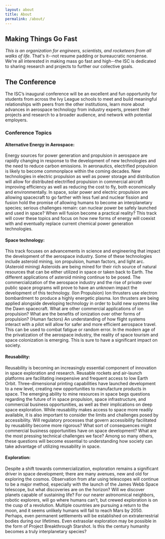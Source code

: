 ```yaml
---
layout: about
title: About
permalink: /about/
---
```


## Making Things Go Fast
*This is an organization for engineers, scientists, and rocketeers from all walks of life.* That's it--not resume padding or bureaucratic nonsense. We're all interested in making mass go fast and high--the ISC is dedicated to sharing research and projects to further our collective goals.

## The Conference

The ISC’s inaugural conference will be an excellent and fun opportunity for students from across the Ivy League schools to meet and build meaningful relationships with peers from the other institutions, learn more about advances in aerospace technology from industry experts, present their projects and research to a broader audience, and network with potential employers.

### Conference Topics

#### Alternative Energy in Aerospace:
Energy sources for power generation and propulsion in aerospace are rapidly changing in response to the development of new technologies and the need to reduce carbon emissions. In aeronautics, electrified propulsion is likely to become commonplace within the coming decades. New technologies in  electric propulsion as well as power storage and distribution will allow for distributed electrified propulsion in commercial aircraft improving efficiency as well as reducing the cost to fly, both economically and environmentally. In space, solar power and electric propulsion are allowing spacecraft to go farther with less fuel and nuclear fission and fusion hold the promise of allowing humans to become an interplanetary species; serious challenges remain: can nuclear power be safely launched and used in space? When will fusion become a practical reality? This track will cover these topics and focus on how new forms of energy will coexist with and eventually replace current chemical power generation technologies.


#### Space technology:
This track focuses on advancements in science and engineering that impact the development of the aerospace industry. Some of these technologies include asteroid mining, ion propulsion, human factors, and light arc. (Asteroid mining) Asteroids are being mined for their rich source of natural resources that can be either utilized in space or taken back to Earth. The different applications of asteroid mining continue to be posed. The commercialization of the aerospace industry and the rise of private over public space programs will prove to have an unknown impact the development of this technology. (Ion Propulsion) Ion thrusters use electron bombardment to produce a highly energetic plasma. Ion thrusters are being applied alongside developing technology in order to build new systems like the Dawn spacecraft. What are other commercial applications of ion propulsion? What are the benefits of ionization over other forms of propulsion? (Human factors) An understanding of how flight systems interact with a pilot will allow for safer and more efficient aerospace travel. This can be used to combat fatigue or random error. In the modern age of the privatization of the aerospace industry, the reality of space tourism and space colonization is emerging. This is sure to have a significant impact on society. 

#### Reusability:
Reusability is becoming an increasingly essential component of innovation in space exploration and research. Reusable rockets and air-launch platforms are facilitating inexpensive and frequent access to low Earth Orbit. Three-dimensional printing capabilities have launched development to a new level, creating new opportunities to manufacture products in space. The emerging ability to mine resources in space begs questions regarding the future of in space propulsion, space infrastructure, and commercial business opportunities, as well as their implications on deep space exploration. While reusability makes access to space more readily available, it is also important to consider the limits and challenges posed by accessibility. Will regulatory processes that govern accessibility facilitated by reusability become more rigorous? What sort of consequences might commercial business opportunities have on space development? What are the most pressing technical challenges we face? Among so many others, these questions will become essential to understanding how society can take advantage of utilizing reusability in space. 

#### Exploration:
Despite a shift towards commercialization, exploration remains a significant driver in space development; there are many avenues, new and old for exploring the cosmos. Observation from afar using telescopes will continue to be a major method, especially with the launch of the James Webb Space telescope, but what discoveries are on the horizon? Will we discover planets capable of sustaining life? For our nearer astronomical neighbors, robotic explorers, will go where humans can’t, but crewed exploration is on the cusp of a revolution. Multiple countries are pursuing a return to the moon, and it seems unlikely humans will fail to reach Mars by 2050. Perhaps, even permanent settlements will be established on extraterrestrial bodies during our lifetimes. Even extrasolar exploration may be possible in the form of Project Breakthrough Starshot. Is this the century humanity becomes a truly interplanetary species?





